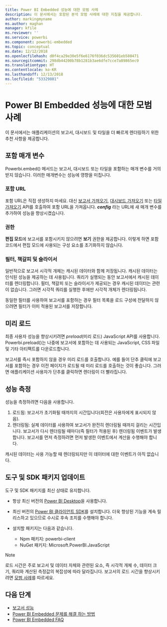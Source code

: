 ```yaml
---
title: Power BI Embedded 성능에 대한 모범 사례
description: 이 문서에서는 포함된 분석 모범 사례에 대한 지침을 제공합니다.
author: markingmyname
ms.author: maghan
manager: kfile
ms.reviewer: ''
ms.service: powerbi
ms.component: powerbi-embedded
ms.topic: conceptual
ms.date: 12/12/2018
ms.openlocfilehash: d0f4ca29e30e5f6e6176f036dc535601eb580471
ms.sourcegitcommit: 298db44200b78b1281b3ae6dfe7cce7a89865ec9
ms.translationtype: HT
ms.contentlocale: ko-KR
ms.lasthandoff: 12/13/2018
ms.locfileid: "53329881"
---
```

# <a name="power-bi-embedded-performance-best-practices"></a>Power BI Embedded 성능에 대한 모범 사례

이 문서에서는 애플리케이션의 보고서, 대시보드 및 타일을 더 빠르게 렌더링하기 위한 추천 사항을 제공합니다.

## <a name="embed-parameters"></a>포함 매개 변수

Powerbi.embed() 메서드는 보고서, 대시보드 또는 타일을 포함하는 매개 변수를 거의 받지 않습니다. 이러한 매개변수는 성능에 영향을 미칩니다.

### <a name="embed-url"></a>포함 URL

포함 URL은 직접 생성하지 마세요. 대신 [보고서 가져오기](https://na01.safelinks.protection.outlook.com/?url=https%3A%2F%2Fdocs.microsoft.com%2Fen-us%2Frest%2Fapi%2Fpower-bi%2Freports%2Fgetreportsingroup&data=02%7C01%7CMark.Ghanayem%40microsoft.com%7C07ca68ceb37a48e3f3de08d64968707a%7C72f988bf86f141af91ab2d7cd011db47%7C1%7C0%7C636777110256168308&sdata=22lkqRM2w1MQfrM8dooedaPqqIU8PufTq9TT4VDzRo0%3D&reserved=0), [대시보드 가져오기](https://na01.safelinks.protection.outlook.com/?url=https%3A%2F%2Fdocs.microsoft.com%2Fen-us%2Frest%2Fapi%2Fpower-bi%2Fdashboards%2Fgetdashboardsingroup&data=02%7C01%7CMark.Ghanayem%40microsoft.com%7C07ca68ceb37a48e3f3de08d64968707a%7C72f988bf86f141af91ab2d7cd011db47%7C1%7C0%7C636777110256168308&sdata=nfWRgbSoXVF42Rg%2Ba9491u19uksXp%2FAyz%2Fa%2Ba7%2FCtdA%3D&reserved=0) 또는 [타일 가져오기](https://na01.safelinks.protection.outlook.com/?url=https%3A%2F%2Fdocs.microsoft.com%2Fen-us%2Frest%2Fapi%2Fpower-bi%2Fdashboards%2Fgettilesingroup&data=02%7C01%7CMark.Ghanayem%40microsoft.com%7C07ca68ceb37a48e3f3de08d64968707a%7C72f988bf86f141af91ab2d7cd011db47%7C1%7C0%7C636777110256178318&sdata=LgZ27TynNpqQJDrb3aHWGQXIS%2FzichAO9De5M2uhF1Q%3D&reserved=0) API를 호출하여 포함 URL을 가져옵니다. **_config_** 라는 URL에 새 매개 변수를 추가하여 성능을 향상시켰습니다.

### <a name="permissions"></a>권한

**편집 모드**에 보고서를 포함시키지 않으려면 **보기** 권한을 제공합니다. 이렇게 하면 포함 코드에서 편집 모드에 사용되는 구성 요소를 초기화하지 않습니다.

### <a name="filters-bookmarks-and-slicers"></a>필터, 책갈피 및 슬라이서

일반적으로 보고서 시각적 개체는 캐시된 데이터와 함께 저장됩니다. 캐시된 데이터는 인식된 성능을 제공하는 데 사용됩니다. 쿼리가 실행되는 동안 보고서에서 캐시된 데이터를 렌더링합니다. 필터, 책갈피 또는 슬라이서가 제공되는 경우 캐시된 데이터는 관련이 없습니다. 그러면 시각적 쿼리를 실행한 후에만 시각적 개체가 렌더링됩니다.

동일한 필터를 사용하여 보고서를 포함하는 경우 필터 목록을 로드 구성에 전달하지 않으려면 필터가 이미 적용된 보고서를 저장합니다.

## <a name="preload"></a>미리 로드

최종 사용자 성능을 향상시키려면 *preload*(미리 로드) JavaScript API를 사용합니다.
Powerbi.preload()는 나중에 보고서에 포함하는 데 사용되는 JavaScript, CSS 파일 및 기타 아티팩트를 다운로드합니다.

보고서를 즉시 포함하지 않을 경우 미리 로드를 호출합니다. 예를 들어 단추 클릭에 보고서를 포함하는 경우 이전 페이지가 로드될 때 미리 로드를 호출하는 것이 좋습니다. 그러면 애플리케이션 사용자가 단추를 클릭하면 렌더링이 더 빨라집니다.

## <a name="measure-performance"></a>성능 측정

성능을 측정하려면 다음을 사용합니다.

1. 로드됨: 보고서가 초기화될 때까지의 시간입니다(회전은 사용자에게 표시되지 않음).
2. 렌더링됨: 실제 데이터를 사용하여 보고서가 완전히 렌더링될 때까지 걸리는 시간입니다. 보고서가 다시 렌더링될 때마다(즉 필터가 적용된 후) 렌더링됨 이벤트가 발생합니다. 보고서를 먼저 측정하려면 먼저 발생한 이벤트에서 계산을 수행해야 합니다.

캐시된 데이터는 사용 가능할 때 렌더링되지만 이 데이터에 대한 이벤트가 아직 없습니다.

## <a name="update-tools-and-sdk-packages"></a>도구 및 SDK 패키지 업데이트

도구 및 SDK 패키지를 최신 상태로 유지합니다.

* 항상 최신 버전의 [Power BI Desktop](https://powerbi.microsoft.com/en-us/desktop/)을 사용합니다.

* 최신 버전의 [Power BI 클라이언트 SDK](https://github.com/Microsoft/PowerBI-JavaScript)를 설치합니다. 더욱 향상된 기능을 계속 릴리스하고 있으므로 수시로 후속 조치를 수행해야 합니다.

* 설치할 패키지는 다음과 같습니다.
    * Npm 패키지: powerbi-client
    * NuGet 패키지: Microsoft.PowerBI.JavaScript

> [!Note]
> 로드 시간은 주로 보고서 및 데이터 자체와 관련된 요소, 즉 시각적 개체 수, 데이터 크기, 쿼리와 계산된 측정값의 복잡성에 따라 달라집니다. 보고서의 로드 시간을 향상시키려면 [모범 사례](../power-bi-reports-performance.md)를 따르세요.

## <a name="next-steps"></a>다음 단계

* [보고서 성능](../power-bi-reports-performance.md)
* [Power BI Embedded 문제를 해결 하는 방법](embedded-troubleshoot.md)
* [Power BI Embedded FAQ](embedded-faq.md)
